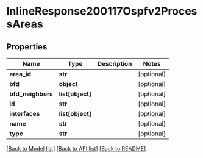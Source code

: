 # InlineResponse200117Ospfv2ProcessAreas

## Properties
Name | Type | Description | Notes
------------ | ------------- | ------------- | -------------
**area_id** | **str** |  | [optional] 
**bfd** | **object** |  | [optional] 
**bfd_neighbors** | **list[object]** |  | [optional] 
**id** | **str** |  | [optional] 
**interfaces** | **list[object]** |  | [optional] 
**name** | **str** |  | [optional] 
**type** | **str** |  | [optional] 

[[Back to Model list]](../README.md#documentation-for-models) [[Back to API list]](../README.md#documentation-for-api-endpoints) [[Back to README]](../README.md)

